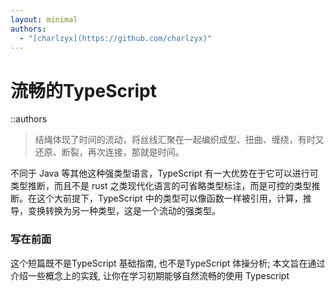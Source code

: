 ```yaml
---
layout: minimal
authors:
  - "[charlzyx](https://github.com/charlzyx)"
---
```


# 流畅的TypeScript
::authors

> 结绳体现了时间的流动，将丝线汇聚在一起编织成型、扭曲、缠绕，有时又还原、断裂，再次连接，那就是时间。

不同于 Java 等其他这种强类型语言，TypeScript 有一大优势在于它可以进行可类型推断，而且不是 rust 之类现代化语言的可省略类型标注，而是可控的类型推断。在这个大前提下，TypeScript 中的类型可以像函数一样被引用，计算，推导，变换转换为另一种类型，这是一个流动的强类型。
### 写在前面

这个短篇既不是TypeScript 基础指南, 也不是TypeScript 体操分析; 本文旨在通过介绍一些概念上的实践, 让你在学习初期能够自然流畅的使用 Typescript









